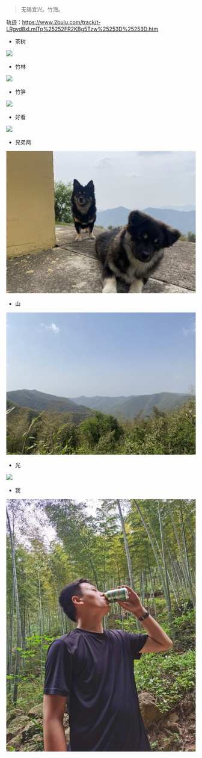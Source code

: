 
> 无锡宜兴。竹海。

轨迹：https://www.2bulu.com/track/t-LRgvd8xLmlTp%25252FR2KBg5Tzw%25253D%25253D.htm

- 茶树

![](./images/45ed2657d1b9ab7603dc8a0ee5d78ddf.jpeg)

- 竹林

![](./images/32691be35e5b7abce13a3d4fdadece1f.jpeg)

- 竹笋

![](./images/fd4e3667e5b305f407d3e0fe4c51e03c.jpeg)

- 好看

![](./images/c811a705f7a89f602313d60cacdad488.jpeg)

- 兄弟两

![](./images/bd278fc818752d977a2ac77e94a29d5b.jpeg)

- 山

![](./images/a5f7d565a383cf6d14da1ac0057c01a1.jpeg)

- 光

![](./images/a26e83fa67cd51d881ff5bf7485ca3cd.jpeg)

- 我

![](./images/fd983fa6add6531951f8695e4276b9dd.jpeg)

